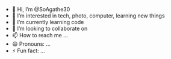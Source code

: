 - 👋 Hi, I’m @SoAgathe30
- 👀 I’m interested in tech, photo, computer, learning new things
- 🌱 I’m currently learning code
- 💞️ I’m looking to collaborate on 
- 📫 How to reach me ...
- 😄 Pronouns: ...
- ⚡ Fun fact: ...

<!---
SoAgathe30/SoAgathe30 is a ✨ special ✨ repository because its `README.md` (this file) appears on your GitHub profile.
You can click the Preview link to take a look at your changes.
--->
